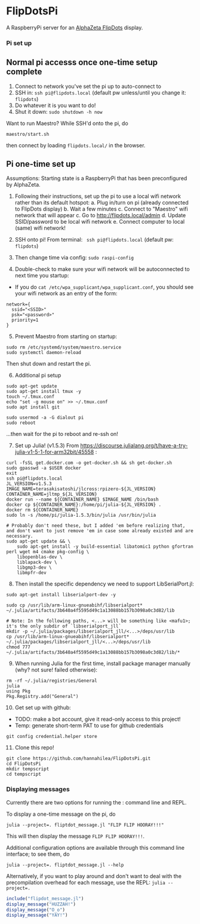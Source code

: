 # FlipDotsPi

A RaspberryPi server for an [AlphaZeta FlipDots](https://flipdots.com/en/products-services/flip-dot-boards-xy5/) display.

### Pi set up

## Normal pi accesss once one-time setup complete

1. Connect to network you've set the pi up to auto-connect to
2. SSH in: `ssh pi@flipdots.local` (default pw unless/until you change it: `flipdots`)
3. Do whatever it is you want to do!
4. Shut it down: `sudo shutdown -h now`

Want to run Maestro? While SSH'd onto the pi, do
```
maestro/start.sh
```
then connect by loading `flipdots.local/` in the browser.

## Pi one-time set up
Assumptions: Starting state is a RaspberryPi that has been preconfigured by AlphaZeta.

1. Following their instructions, set up the pi to use a local wifi network rather than its default hotspot:
a. Plug in/turn on pi (already connected to FlipDots display)
b. Wait a few minutes
c. Connect to "Maestro" wifi network that will appear
c. Go to http://flipdots.local/admin
d. Update SSID/password to be local wifi network
e. Connect computer to local (same) wifi network!

2. SSH onto pi! From terminal: ` ssh pi@flipdots.local` (default pw: `flipdots`)

3. Then change time via config: `sudo raspi-config`

4. Double-check to make sure your wifi network will be autoconnected to next time you startup:
- If you do `cat /etc/wpa_supplicant/wpa_supplicant.conf`, you should see your wifi network as an entry of the form:
```
network={
  ssid="<SSID>"
  psk="<password>"
  priority=1
}
```

5. Prevent Maestro from starting on startup:
```
sudo rm /etc/systemd/system/maestro.service
sudo systemctl daemon-reload
```
Then shut down and restart the pi.

6. Additional pi setup
```
sudo apt-get update
sudo apt-get install tmux -y
touch ~/.tmux.conf
echo "set -g mouse on" >> ~/.tmux.conf
sudo apt install git

sudo usermod -a -G dialout pi
sudo reboot
```
...then wait for the pi to reboot and re-ssh on!

7. Set up Julia! (v1.5.3)
From https://discourse.julialang.org/t/have-a-try-julia-v1-5-1-for-arm32bit/45558 :
```
curl -fsSL get.docker.com -o get-docker.sh && sh get-docker.sh
sudo gpasswd -a $USER docker
exit
ssh pi@flipdots.local
JL_VERSION=v1.5.3
IMAGE_NAME=terasakisatoshi/jlcross:rpizero-${JL_VERSION}
CONTAINER_NAME=jltmp_${JL_VERSION}
docker run --name ${CONTAINER_NAME} $IMAGE_NAME /bin/bash
docker cp ${CONTAINER_NAME}:/home/pi/julia-${JL_VERSION} .
docker rm ${CONTAINER_NAME}
sudo ln -s /home/pi/julia-1.5.3/bin/julia /usr/bin/julia

# Probably don't need these, but I added 'em before realizing that, and don't want to just remove 'em in case some already existed and are necessary.
sudo apt-get update && \
    sudo apt-get install -y build-essential libatomic1 python gfortran perl wget m4 cmake pkg-config \
    libopenblas-dev \
    liblapack-dev \
    libgmp3-dev \
    libmpfr-dev
```

8. Then install the specific dependency we need to support LibSerialPort.jl:
```
sudo apt-get install libserialport-dev -y

sudo cp /usr/lib/arm-linux-gnueabihf/libserialport* ~/.julia/artifacts/3b640a4f5595d49c1a13088bb157b3098a0c3d82/lib

# Note: In the following paths, <...> will be something like <mafu1>; it's the only subdir of `libserialport_jll`
mkdir -p ~/.julia/packages/libserialport_jll/<...>/deps/usr/lib
cp /usr/lib/arm-linux-gnueabihf/libserialport* ~/.julia/packages/libserialport_jll/<...>/deps/usr/lib
chmod 777 ~/.julia/artifacts/3b640a4f5595d49c1a13088bb157b3098a0c3d82/lib/*
```

9. When running Julia for the first time, install package manager manually (why? not sure! failed otherwise):
```
rm -rf ~/.julia/registries/General
julia
using Pkg
Pkg.Registry.add("General")
```

10. Get set up with github:
- TODO: make a bot account, give it read-only access to this project!
- Temp: generate short-term PAT to use for github credentials
```
git config credential.helper store
```

11. Clone this repo!
```
git clone https://github.com/hannahilea/FlipDotsPi.git
cd FlipDotsPi
mkdir tempscript
cd tempscript
```

### Displaying messages

Currently there are two options for running the : command line and REPL.

To display a one-time message on the pi, do
```
julia --project=. fliptdot_message.jl "FLIP FLIP HOORAY!!!"
```
This will then display the message `FLIP FLIP HOORAY!!!`.

Additional configuration options are available through this command line interface; to see them, do
```
julia --project=. fliptdot_message.jl --help
```

Alternatively, if you want to play around and don't want to deal with the precompilation overhead for each message, use the REPL: `julia --project=.`

```julia
include("flipdot_message.jl")
display_message("HUZZAH!")
display_message("O_o")
display_message("YAY!")
```